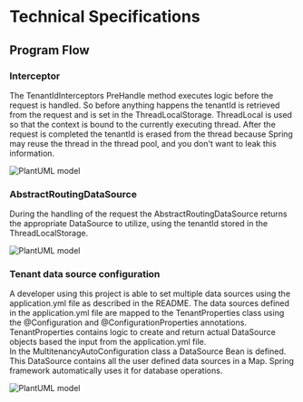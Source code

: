 # Technical Specifications
## Program Flow
### Interceptor
The TenantIdInterceptors PreHandle method executes logic before the request is handled. 
So before anything happens the tenantId is retrieved from the request and is set in the ThreadLocalStorage.
ThreadLocal is used so that the context is bound to the currently executing thread.
After the request is completed the tenantId is erased from the thread because Spring may reuse the thread in the thread pool,
and you don't want to leak this information.

![PlantUML model](http://www.plantuml.com/plantuml/png/7Oun3eCm34LtJW470E-Tc3ls1Y5OO3Mn8-TR5RSlxVIszzxQaHnHop3XvCeZx1ecqLnYv_0oda3h3o9Fd-KGdB55Py-cOCMIhT8pYYHz1UStzUQYnxoPOVwRsUSQ1GBMfFcYcaHfjzpfRf8es3Ctc2_jDx6oxZU_)

### AbstractRoutingDataSource
During the handling of the request the AbstractRoutingDataSource returns the appropriate DataSource to utilize, using the tenantId stored in the ThreadLocalStorage.

![PlantUML model](http://www.plantuml.com/plantuml/png/7OunReL034JxVmeu0BXFHP4g9Jc1CHQiiciZxrWHjm_vrLJptbiwE92jlaQSsdI0tw-ncDJSDQCE9t3r3wBWt_aeE7FBhY5kKCCitkWhQs5RK-M7-XN5Zcbpn_GcQqmjAmhKsEIcniLeT-dqE8ctZc31weddzydWRyyGdQ__f4LjV_OF)

### Tenant data source configuration
A developer using this project is able to set multiple data sources using the application.yml file as described in the README.
The data sources defined in the application.yml file are mapped to the TenantProperties class using the @Configuration and @ConfigurationProperties annotations.
TenantProperties contains logic to create and return actual DataSource objects based the input from the application.yml file.
<br>
In the MultitenancyAutoConfiguration class a DataSource Bean is defined. This DataSource contains all the user defined data sources in a Map.
Spring framework automatically uses it for database operations.

![PlantUML model](http://www.plantuml.com/plantuml/png/7SunheCm48JXdbF00M3xLr6_AieDZBq2A_QkjPvDnEr3gAOPwVlNZc3mMeO91rSUeUSmPOd54xkLyG1Q_oEoy5dsZCCtxsnH1InOebRwzvA3F9tZYweNPB04YUVScsNPvqqLyysmKU8t5ssKD7QwMBhFU9WsDcJkI_l5h2pfsYy0)